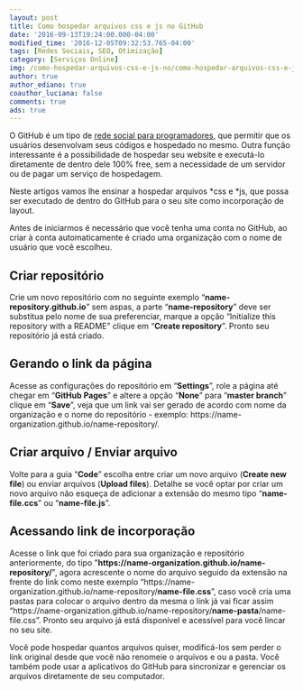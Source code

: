 ```yaml
---
layout: post
title: Como hospedar arquivos css e js no GitHub
date: '2016-09-13T19:24:00.000-04:00'
modified_time: '2016-12-05T09:32:53.765-04:00'
tags: [Redes Sociais, SEO, Otimização]
category: [Serviços Online]
img: /como-hospedar-arquivos-css-e-js-no/como-hospedar-arquivos-css-e-js-no.jpg
author: true
author_ediano: true
coauthor_luciana: false
comments: true
ads: true
---
```


O GitHub é um tipo de <a href="http://www.insideblock.com/post/github-rede-social-dos-programadores.html" target="_blank">rede social para programadores</a>, que permitir que os usuários desenvolvam seus códigos e hospedado no mesmo. Outra função interessante é a possibilidade de hospedar seu website e executá-lo diretamente de dentro dele 100% free, sem a necessidade de um servidor ou de pagar um serviço de hospedagem.

Neste artigos vamos lhe ensinar a hospedar arquivos *css e *js, que possa ser executado de dentro do GitHub para o seu site como incorporação de layout.

Antes de iniciarmos é necessário que você tenha uma conta no GitHub, ao criar à conta automaticamente é criado uma organização com o nome de usuário que você escolheu.

## Criar repositório
Crie um novo repositório com no seguinte exemplo “**name-repository.github<span/>.io**” sem aspas, a parte “**name-repository**” deve ser substitua pelo nome de sua preferenciar, marque a opção “Initialize this repository with a README” clique em “**Create repository**”. Pronto seu repositório já está criado.

## Gerando o link da página
Acesse as configurações do repositório em “**Settings**”, role a página até chegar em “**GitHub Pages**” e altere a opção “**None**” para “**master branch**” clique em “**Save**”, veja que um link vai ser gerado de acordo com nome da organização e o nome do repositório - exemplo: https://<span/>name-organization.github<span/>.io/name-repository/.

## Criar arquivo / Enviar arquivo
Volte para a guia “**Code**” escolha entre criar um novo arquivo (**Create new file**) ou enviar arquivos (**Upload files**). Detalhe se você optar por criar um novo arquivo não esqueça de adicionar a extensão do mesmo tipo “**name-file.ccs**” ou “**name-file.js**”.

## Acessando link de incorporação
Acesse o link que foi criado para sua organização e repositório anteriormente, do tipo "**https://<span/>name-organization.github<span/>.io/name-repository/**", agora acrescente o nome do arquivo seguido da extensão na frente do link como neste exemplo “https://<span/>name-organization.github<span/>.io/name-repository/**name-file.css**”, caso você cria uma pastas para colocar o arquivo dentro da mesma o link já vai ficar assim “https://<span/>name-organization.github<span/>.io/name-repository/**name-pasta**/name-file.css”. Pronto seu arquivo já está disponível e acessível para você lincar no seu site.

Você pode hospedar quantos arquivos quiser, modificá-los sem perder o link original desde que você não renomeie o arquivos e ou a pasta. Você também pode usar a aplicativos do GitHub para sincronizar e gerenciar os arquivos diretamente de seu computador.